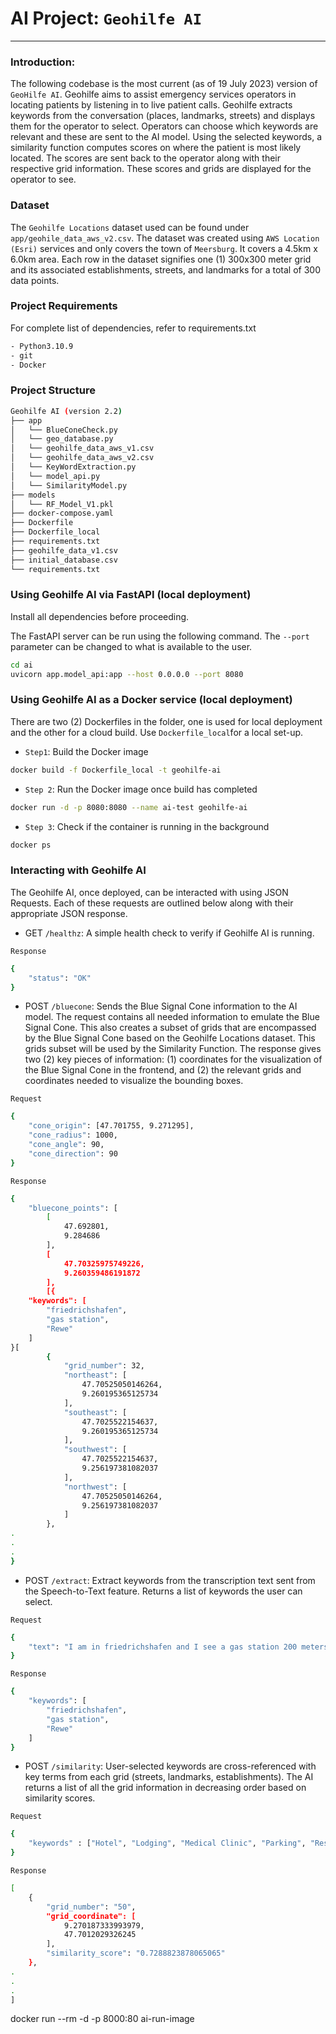 # AI Project: `Geohilfe AI`
<hr></hr>

### Introduction:
The following codebase is the most current (as of 19 July 2023) version of `GeoHilfe AI`. Geohilfe aims to assist emergency services operators in locating patients by listening in to live patient calls. Geohilfe extracts keywords from the conversation (places, landmarks, streets) and displays them for the operator to select. Operators can choose which keywords are relevant and these are sent to the AI model. Using the selected keywords, a similarity function computes scores on where the patient is most likely located. The scores are sent back to the operator along with their respective grid information. These scores and grids are displayed for the operator to see.  

### Dataset
The `Geohilfe Locations` dataset used can be found under `app/geohile_data_aws_v2.csv`. The dataset was created using `AWS Location (Esri)` services and only covers the town of `Meersburg`. It covers a 4.5km x 6.0km area. Each row in the dataset signifies one (1) 300x300 meter grid and its associated establishments, streets, and landmarks for a total of 300 data points.

### Project Requirements 
For complete list of dependencies, refer to requirements.txt

```bash
- Python3.10.9
- git
- Docker
```

### Project Structure

```bash
Geohilfe AI (version 2.2)
├── app
│   └── BlueConeCheck.py
│   └── geo_database.py
│   └── geohilfe_data_aws_v1.csv
│   └── geohilfe_data_aws_v2.csv
│   └── KeyWordExtraction.py
│   └── model_api.py
│   └── SimilarityModel.py
├── models
│   └── RF_Model_V1.pkl
├── docker-compose.yaml
├── Dockerfile
├── Dockerfile_local
├── requirements.txt
├── geohilfe_data_v1.csv
├── initial_database.csv
└── requirements.txt
```
    
### Using Geohilfe AI via FastAPI (local deployment)
Install all dependencies before proceeding.

The FastAPI server can be run using the following command. The `--port` parameter can be changed to what is available to the user.

```bash
cd ai
uvicorn app.model_api:app --host 0.0.0.0 --port 8080
```

### Using Geohilfe AI as a Docker service (local deployment)

There are two (2) Dockerfiles in the folder, one is used for local deployment and the other for a cloud build. Use `Dockerfile_local`for a local set-up.

- `Step1`: Build the Docker image
```bash
docker build -f Dockerfile_local -t geohilfe-ai
```

- `Step 2`: Run the Docker image once build has completed
```bash
docker run -d -p 8080:8080 --name ai-test geohilfe-ai
```

- `Step 3`: Check if the container is running in the background
```bash
docker ps
```

### Interacting with Geohilfe AI

The Geohilfe AI, once deployed, can be interacted with using JSON Requests. Each of these requests are outlined below along with their appropriate JSON response.

- GET `/healthz`: A simple health check to verify if Geohilfe AI is running.

`Response`
```bash
{
    "status": "OK"
}
```

- POST `/bluecone`: Sends the Blue Signal Cone information to the AI model. The request contains all needed information to emulate the Blue Signal Cone. This also creates a subset of grids that are encompassed by the Blue Signal Cone based on the Geohilfe Locations dataset. This grids subset will be used by the Similarity Function. The response gives two (2) key pieces of information: (1) coordinates for the visualization of the Blue Signal Cone in the frontend, and (2) the relevant grids and coordinates needed to visualize the bounding boxes.

`Request`
```bash
{
    "cone_origin": [47.701755, 9.271295],
    "cone_radius": 1000,
    "cone_angle": 90,
    "cone_direction": 90 
}
```

`Response`
```bash
{
    "bluecone_points": [
        [
            47.692801,
            9.284686
        ],
        [
            47.70325975749226,
            9.260359486191872
        ],
        [{
    "keywords": [
        "friedrichshafen",
        "gas station",
        "Rewe"
    ]
}[
        {
            "grid_number": 32,
            "northeast": [
                47.70525050146264,
                9.260195365125734
            ],
            "southeast": [
                47.7025522154637,
                9.260195365125734
            ],
            "southwest": [
                47.7025522154637,
                9.256197381082037
            ],
            "northwest": [
                47.70525050146264,
                9.256197381082037
            ]
        },
.
.
.
}
```

- POST `/extract`: Extract keywords from the transcription text sent from the Speech-to-Text feature. Returns a list of keywords the user can select.

`Request`
```bash
{
    "text": "I am in friedrichshafen and I see a gas station 200 meters from me and there is a Rewe 20 feet from me"
}
```

`Response`
```bash
{
    "keywords": [
        "friedrichshafen",
        "gas station",
        "Rewe"
    ]
}
```

- POST `/similarity`: User-selected keywords are cross-referenced with key terms from each grid (streets, landmarks, establishments). The AI returns a list of all the grid information in decreasing order based on similarity scores.

`Request`
```bash
{
    "keywords" : ["Hotel", "Lodging", "Medical Clinic", "Parking", "Restaurant", "DaisendorferStraße", "Allmendweg", "Dr.-Zimmermann-Straße", "Zum Letzten Heller", "Dr. med. Reinhold Ast", "Dr. med. Wolfgang Zifreund", "Alanya Pizzeria Kebap Haus"]
}
```

`Response`
```bash
[
    {
        "grid_number": "50",
        "grid_coordinate": [
            9.270187333993979,
            47.7012029326245
        ],
        "similarity_score": "0.7288823878065065"
    },
.
.
.
]
```
docker run --rm -d -p 8000:80 ai-run-image
```